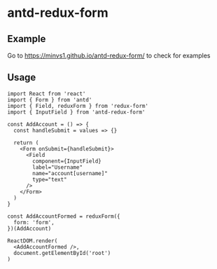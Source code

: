 # antd-redux-form

## Example

Go to https://minvs1.github.io/antd-redux-form/ to check for examples

## Usage

```
import React from 'react'
import { Form } from 'antd'
import { Field, reduxForm } from 'redux-form'
import { InputField } from 'antd-redux-form'

const AddAccount = () => {
  const handleSubmit = values => {}

  return (
    <Form onSubmit={handleSubmit}>
      <Field
        component={InputField}
        label="Username"
        name="account[username]"
        type="text"
      />
    </Form>
  )
}

const AddAccountFormed = reduxForm({
  form: 'form',
})(AddAccount)

ReactDOM.render(
  <AddAccountFormed />,
  document.getElementById('root')
)
```
